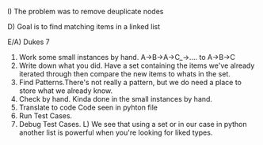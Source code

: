 I) The problem was to remove deuplicate nodes

D) Goal is to find matching items in a linked list

E/A) Dukes 7

 1) Work some small instances by hand. A->B->A->C_->.... to A->B->C
2) Write down what you did. Have a set containing the items we've already iterated through then compare the new items to whats in the set.
3) Find Patterns.There's not really a pattern, but we do need a place to store what we already know.
4) Check by hand. Kinda done in the small instances by hand.
5) Translate to code Code seen in pyhton file
6) Run Test Cases.
7) Debug Test Cases.
L) We see that using a set or in our case in python another list is powerful when you're looking for liked types.
